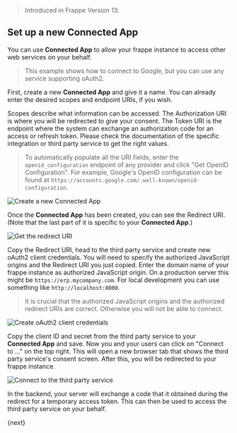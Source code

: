 
> Introduced in Frappe Version 13.

## Set up a new Connected App

You can use **Connected App** to allow your frappe instance to access other web services on your behalf.

> This example shows how to connect to Google, but you can use any service supporting oAuth2.

First, create a new **Connected App** and give it a name. You can already enter the desired scopes and endpoint URIs, if you wish.

Scopes describe what information can be accessed. The Authorization URI is where you will be redirected to give your consent. The Token URI is the endpoint where the system can exchange an authorization code for an access or refresh token. Please check the documentation of the specific integration or third party service to get the right values.

> To automatically populate all the URI fields, enter the `openid_configuration` endpoint of any provider and click "Get OpenID Configuration". For example, Google's OpenID configuration can be found at `https://accounts.google.com/.well-known/openid-configuration`.

![Create a new Connected App](/docs/assets/img/app-development/generic_oauth_client/1-new-connected-app.png)

Once the **Connected App** has been created, you can see the Redirect URI. (Note that the last part of it is specific to your **Connected App**.)

![Get the redirect URI](/docs/assets/img/app-development/generic_oauth_client/2-redirect_uri.png)

Copy the Redirect URI, head to the third party service and create new oAuth2 client credentials. You will need to specify the authorized JavaScript origins and the Redirect URI you just copied. Enter the domain name of your frappe instance as authorized JavaScript origin. On a production server this might be `https://erp.mycompany.com`. For local development you can use something like `http://localhost:8000`.

> It is crucial that the authorized JavaScript origins and the authorized redirect URIs are correct. Otherwise you will not be able to connect.

![Create oAuth2 client credentials](/docs/assets/img/app-development/generic_oauth_client/3-get-client-credentials.png)

Copy the client ID and secret from the third party service to your **Connected App** and save. Now you and your users can click on "Connect to ..." on the top right. This will open a new browser tab that shows the third party service's consent screen. After this, you will be redirected to your frappe instance.

![Connect to the third party service](/docs/assets/img/app-development/generic_oauth_client/4-connect.png)

In the backend, your server will exchange a code that it obtained during the redirect for a temporary access token. This can then be used to access the third party service on your behalf.

{next}
